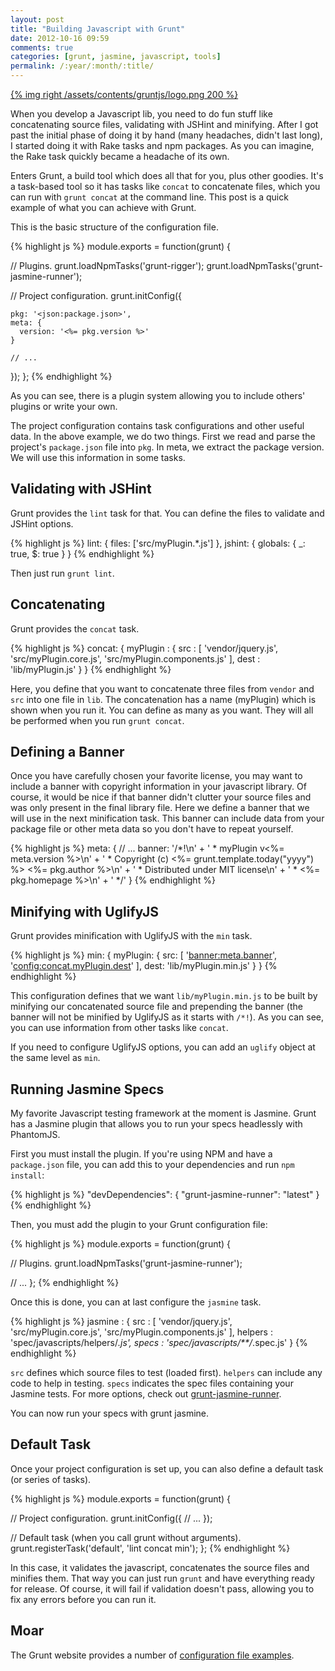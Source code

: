 ```yaml
---
layout: post
title: "Building Javascript with Grunt"
date: 2012-10-16 09:59
comments: true
categories: [grunt, jasmine, javascript, tools]
permalink: /:year/:month/:title/
---
```


[{% img right /assets/contents/gruntjs/logo.png 200 %}](http://gruntjs.com)

When you develop a Javascript lib, you need to do fun stuff like concatenating
source files, validating with JSHint and minifying. After I got past the initial
phase of doing it by hand (many headaches, didn't last long), I started doing it
with Rake tasks and npm packages. As you can imagine, the Rake task quickly
became a headache of its own.

Enters Grunt, a build tool which does all that for you, plus other goodies. It's
a task-based tool so it has tasks like `concat` to concatenate files, which you
can run with `grunt concat` at the command line. This post is a quick example of
what you can achieve with Grunt.

<!--more-->

This is the basic structure of the configuration file.

{% highlight js %}
module.exports = function(grunt) {

  // Plugins.
  grunt.loadNpmTasks('grunt-rigger');
  grunt.loadNpmTasks('grunt-jasmine-runner');

  // Project configuration.
  grunt.initConfig({

    pkg: '<json:package.json>',
    meta: {
      version: '<%= pkg.version %>'
    }

    // ...
  });
};
{% endhighlight %}

As you can see, there is a plugin system allowing you to include others' plugins
or write your own.

The project configuration contains task configurations and other useful data. In
the above example, we do two things. First we read and parse the project's
`package.json` file into `pkg`. In meta, we extract the package version. We will
use this information in some tasks.

## Validating with JSHint

Grunt provides the `lint` task for that. You can define the files to validate
and JSHint options.

{% highlight js %}
lint: {
  files: ['src/myPlugin.*.js']
},
jshint: {
  globals: {
    _: true,
    $: true
  }
}
{% endhighlight %}

Then just run `grunt lint`.

## Concatenating

Grunt provides the `concat` task.

{% highlight js %}
concat: {
  myPlugin : {
    src : [
      'vendor/jquery.js',
      'src/myPlugin.core.js',
      'src/myPlugin.components.js'
    ],
    dest : 'lib/myPlugin.js'
  }
}
{% endhighlight %}

Here, you define that you want to concatenate three files from `vendor` and
`src` into one file in `lib`. The concatenation has a name (myPlugin) which is
shown when you run it. You can define as many as you want. They will all be
performed when you run `grunt concat`.

## Defining a Banner

Once you have carefully chosen your favorite license, you may want to include a
banner with copyright information in your javascript library. Of course, it
would be nice if that banner didn't clutter your source files and was only
present in the final library file. Here we define a banner that we will use in
the next minification task. This banner can include data from your package file
or other meta data so you don't have to repeat yourself.

{% highlight js %}
meta: {
  // ...
  banner:
    '/*!\n' +
    ' * myPlugin v<%= meta.version %>\n' +
    ' * Copyright (c) <%= grunt.template.today("yyyy") %> <%= pkg.author %>\n' +
    ' * Distributed under MIT license\n' +
    ' * <%= pkg.homepage %>\n' +
    ' */'
}
{% endhighlight %}

## Minifying with UglifyJS

Grunt provides minification with UglifyJS with the `min` task.

{% highlight js %}
min: {
  myPlugin: {
    src: [
      '<banner:meta.banner>',
      '<config:concat.myPlugin.dest>'
    ],
    dest: 'lib/myPlugin.min.js'
  }
}
{% endhighlight %}

This configuration defines that we want `lib/myPlugin.min.js` to be built by
minifying our concatenated source file and prepending the banner (the banner
will not be minified by UglifyJS as it starts with `/*!`). As you can see, you
can use information from other tasks like `concat`.

If you need to configure UglifyJS options, you can add an `uglify` object at the
same level as `min`.

## Running Jasmine Specs

My favorite Javascript testing framework at the moment is Jasmine. Grunt has a
Jasmine plugin that allows you to run your specs headlessly with PhantomJS.

First you must install the plugin. If you're using NPM and have a `package.json`
file, you can add this to your dependencies and run `npm install`:

{% highlight js %}
"devDependencies": {
  "grunt-jasmine-runner": "latest"
}
{% endhighlight %}

Then, you must add the plugin to your Grunt configuration file:

{% highlight js %}
module.exports = function(grunt) {

  // Plugins.
  grunt.loadNpmTasks('grunt-jasmine-runner');

  // ...
};
{% endhighlight %}

Once this is done, you can at last configure the `jasmine` task.

{% highlight js %}
jasmine : {
  src : [
    'vendor/jquery.js',
    'src/myPlugin.core.js',
    'src/myPlugin.components.js'
  ],
  helpers : 'spec/javascripts/helpers/*.js',
  specs : 'spec/javascripts/**/*.spec.js'
}
{% endhighlight %}

`src` defines which source files to test (loaded first). `helpers` can include
any code to help in testing. `specs` indicates the spec files containing your
Jasmine tests. For more options, check out
[grunt-jasmine-runner](https://github.com/jasmine-contrib/grunt-jasmine-runner).

You can now run your specs with grunt jasmine.

## Default Task

Once your project configuration is set up, you can also define a default task
(or series of tasks).

{% highlight js %}
module.exports = function(grunt) {

  // Project configuration.
  grunt.initConfig({
    // ...
  });

  // Default task (when you call grunt without arguments).
  grunt.registerTask('default', 'lint concat min');
};
{% endhighlight %}

In this case, it validates the javascript, concatenates the source files and
minifies them. That way you can just run `grunt` and have everything ready for
release. Of course, it will fail if validation doesn't pass, allowing you to fix
any errors before you can run it.

## Moar

The Grunt website provides a number of [configuration file
examples](https://github.com/gruntjs/grunt/blob/0.3-stable/docs/example_gruntfiles.md).
